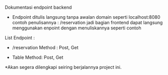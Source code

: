 Dokumentasi endpoint backend

- Endpoint ditulis langsung tanpa awalan domain seperti localhost:8080 contoh penulisannya : /reservation
  jadi bagian frontend dapat langsung menggunakan enpoint dengan menuliskannya seperti contoh

List Endpoint :

- /reservation
  Method : Post, Get

- Table
  Method: Post, Get

\*Akan segera dilengkapi seiring berjalannya project ini.
